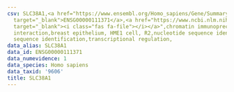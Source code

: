 ```yaml
---
csv: SLC38A1,<a href="https://www.ensembl.org/Homo_sapiens/Gene/Summary?db=core;g=ENSG00000111371"
  target="_blank">ENSG00000111371</a>,<a href="https://www.ncbi.nlm.nih.gov/pubmed/22863008"
  target="_blank"><i class="fas fa-file"></i></a>",chromatin immunoprecipitation assay,direct
  interaction,breast epithelium, HME1 cell, R2,nucleotide sequence identification,nucleotide
  sequence identification,transcriptional regulation,
data_alias: SLC38A1
data_id: ENSG00000111371
data_numevidence: 1
data_species: Homo sapiens
data_taxid: '9606'
title: SLC38A1
---
```

